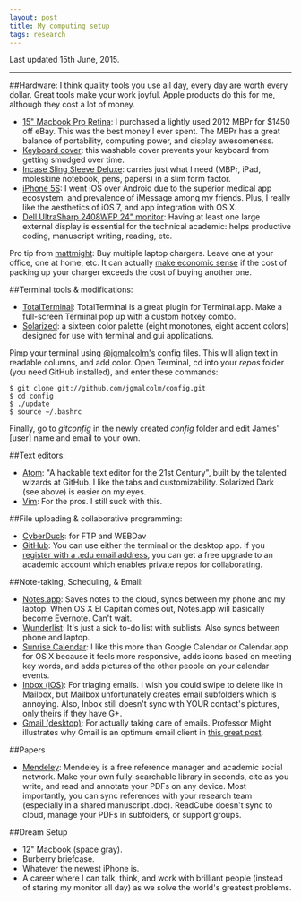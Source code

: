 ```yaml
---
layout: post
title: My computing setup
tags: research
---
```


Last updated 15th June, 2015.

---

##Hardware:
I think quality tools you use all day, every day are worth every dollar. Great tools make your work joyful. Apple products do this for me, although they cost a lot of money.

+ [15" Macbook Pro Retina](http://www.apple.com/macbook-pro/): I purchased a lightly used 2012 MBPr for $1450 off eBay. This was the best money I ever spent. The MBPr has a great balance of portability, computing power, and display awesomeness.
+ [Keyboard cover](http://www.amazon.com/gp/product/B007FL6100/ref=oh_aui_detailpage_o04_s00?ie=UTF8&psc=1): this washable cover prevents your keyboard from getting smudged over time.
+ [Incase Sling Sleeve Deluxe](http://goincase.com/shop/incase-sling-sleeve-deluxe-for-macbook-pro-15): carries just what I need (MBPr, iPad, moleskine notebook, pens, papers) in a slim form factor.
+ [iPhone 5S](https://www.apple.com/iphone-5s/): I went iOS over Android due to the superior medical app ecosystem, and prevalence of iMessage among my friends. Plus, I really like the aesthetics of iOS 7, and app integration with OS X.
+ [Dell UltraSharp 2408WFP 24" monitor](http://www.cnet.com/products/dell-ultrasharp-2408wfp/): Having at least one large external display is essential for the technical academic: helps productive coding, manuscript writing, reading, etc.

Pro tip from [mattmight](http://www.twitter.com/mattmight): Buy multiple laptop chargers. Leave one at your office, one at home, etc. It can actually [make economic sense](http://matt.might.net/articles/artificial-scarcity/) if the cost of packing up your charger exceeds the cost of buying another one.

##Terminal tools & modifications:
+ [TotalTerminal](http://totalterminal.binaryage.com/): TotalTerminal is a great plugin for Terminal.app. Make a full-screen Terminal pop up with a custom hotkey combo.
+ [Solarized](http://ethanschoonover.com/solarized): a sixteen color palette (eight monotones, eight accent colors) designed for use with terminal and gui applications.

Pimp your terminal using [@jgmalcolm's](http://www.twitter.com/jgmalcolm) config files. This will align text in readable columns, and add color. Open Terminal, cd into your *repos* folder (you need GitHub installed), and enter these commands:

    $ git clone git://github.com/jgmalcolm/config.git
    $ cd config
    $ ./update
    $ source ~/.bashrc

Finally, go to *gitconfig* in the newly created *config* folder and edit James' [user] name and email to your own.

##Text editors:
+ [Atom](http://atom.io): "A hackable text editor for the 21st Century", built by the talented wizards at GitHub. I like the tabs and customizability. Solarized Dark (see above) is easier on my eyes.
+ [Vim](http://www.sitepoint.com/getting-started-vim/): For the pros. I still suck with this.

##File uploading & collaborative programming:
+ [CyberDuck](https://cyberduck.io/?l=en): for FTP and WEBDav
+ [GitHub](github.com): You can use either the terminal or the desktop app. If you [register with a .edu email address](https://education.github.com/), you can get a free upgrade to an academic account which enables private repos for collaborating.

##Note-taking, Scheduling, & Email:
+ [Notes.app](https://www.wikiwand.com/en/Notes_(application)): Saves notes to the cloud, syncs between my phone and my laptop. When OS X El Capitan comes out, Notes.app will basically become Evernote. Can't wait.
+ [Wunderlist](https://www.wunderlist.com/): It's just a sick to-do list with sublists. Also syncs between phone and laptop.
+ [Sunrise Calendar](http://sunrise.am): I like this more than Google Calendar or Calendar.app for OS X because it feels more responsive, adds icons based on meeting key words, and adds pictures of the other people on your calendar events.
+ [Inbox (iOS)](http://www.inbox.google.com/): For triaging emails. I wish you could swipe to delete like in Mailbox, but Mailbox unfortunately creates email subfolders which is annoying. Also, Inbox still doesn't sync with YOUR contact's pictures, only theirs if they have G+.
+ [Gmail (desktop)](www.gmail.com): For actually taking care of emails. Professor Might illustrates why Gmail is an optimum email client in [this great post](http://matt.might.net/articles/productivity-tips-hints-hacks-tricks-for-grad-students-academics/).

##Papers
+ [Mendeley](http://mendeley.com/): Mendeley is a free reference manager and academic social network. Make your own fully-searchable library in seconds, cite as you write, and read and annotate your PDFs on any device. Most importantly, you can sync references with your research team (especially in a shared manuscript .doc). ReadCube doesn't sync to cloud, manage your PDFs in subfolders, or support groups.

##Dream Setup
+ 12" Macbook (space gray).
+ Burberry briefcase.
+ Whatever the newest iPhone is.
+ A career where I can talk, think, and work with brilliant people (instead of staring my monitor all day) as we solve the world's greatest problems.
